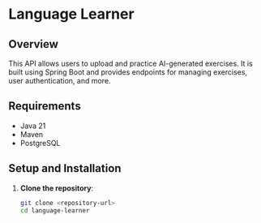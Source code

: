 # Language Learner

## Overview
This API allows users to upload and practice AI-generated exercises. It is built using Spring Boot and provides endpoints for managing exercises, user authentication, and more.

## Requirements
- Java 21
- Maven
- PostgreSQL

## Setup and Installation

1. **Clone the repository**:
   ```sh
   git clone <repository-url>
   cd language-learner